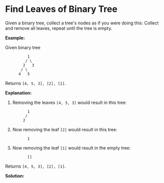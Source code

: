 # Find Leaves of Binary Tree

Given a binary tree, collect a tree's nodes as if you were doing this: Collect and remove all leaves, repeat until the tree is empty.

**Example:**

Given binary tree
```
          1
         / \
        2   3
       / \     
      4   5
```
Returns `[4, 5, 3], [2], [1]`.

**Explanation:**

1. Removing the leaves `[4, 5, 3]` would result in this tree:
```
          1
         / 
        2
```
2. Now removing the leaf `[2]` would result in this tree:
```
          1
```
3. Now removing the leaf `[1]` would result in the empty tree:
```
          []
```

Returns `[4, 5, 3], [2], [1]`.

**Solution:**
```java

```